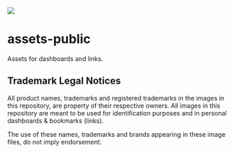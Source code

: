 ![](https://img.shields.io/badge/Project_stage-Work_in_progress-orange)

# assets-public
Assets for dashboards and links.


## Trademark Legal Notices
All product names, trademarks and registered trademarks in the images in this repository, are property of their respective owners. All images in this repository are meant to be used for identification purposes and in personal dashboards & bookmarks (links).

The use of these names, trademarks and brands appearing in these image files, do not imply endorsement.
